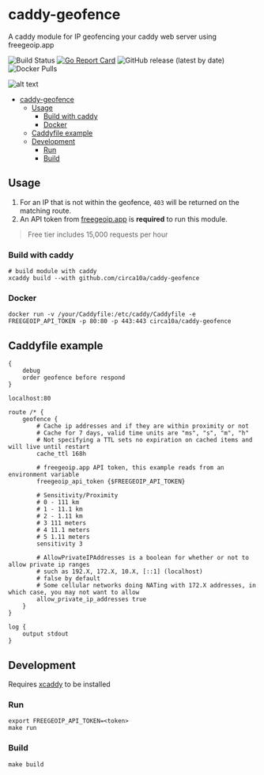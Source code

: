 # caddy-geofence

A caddy module for IP geofencing your caddy web server using freegeoip.app

![Build Status](https://github.com/circa10a/caddy-geofence/workflows/deploy/badge.svg)
[![Go Report Card](https://goreportcard.com/badge/github.com/circa10a/caddy-geofence)](https://goreportcard.com/report/github.com/circa10a/caddy-geofence)
![GitHub release (latest by date)](https://img.shields.io/github/v/release/circa10a/caddy-geofence?style=plastic)
![Docker Pulls](https://img.shields.io/docker/pulls/circa10a/caddy-geofence?style=plastic)

![alt text](https://user-images.githubusercontent.com/1128849/36338535-05fb646a-136f-11e8-987b-e6901e717d5a.png)

- [caddy-geofence](#caddy-geofence)
  - [Usage](#usage)
    - [Build with caddy](#build-with-caddy)
    - [Docker](#docker)
  - [Caddyfile example](#caddyfile-example)
  - [Development](#development)
    - [Run](#run)
    - [Build](#build)

## Usage

1. For an IP that is not within the geofence, `403` will be returned on the matching route.
2. An API token from [freegeoip.app](https://freegeoip.app/) is **required** to run this module.

> Free tier includes 15,000 requests per hour

### Build with caddy

```shell
# build module with caddy
xcaddy build --with github.com/circa10a/caddy-geofence
```

### Docker

```shell
docker run -v /your/Caddyfile:/etc/caddy/Caddyfile -e FREEGEOIP_API_TOKEN -p 80:80 -p 443:443 circa10a/caddy-geofence
```

## Caddyfile example

```
{
	debug
	order geofence before respond
}

localhost:80

route /* {
	geofence {
		# Cache ip addresses and if they are within proximity or not
		# Cache for 7 days, valid time units are "ms", "s", "m", "h"
		# Not specifying a TTL sets no expiration on cached items and will live until restart
		cache_ttl 168h

		# freegeoip.app API token, this example reads from an environment variable
		freegeoip_api_token {$FREEGEOIP_API_TOKEN}

		# Sensitivity/Proximity
		# 0 - 111 km
		# 1 - 11.1 km
		# 2 - 1.11 km
		# 3 111 meters
		# 4 11.1 meters
		# 5 1.11 meters
		sensitivity 3

		# AllowPrivateIPAddresses is a boolean for whether or not to allow private ip ranges
		# such as 192.X, 172.X, 10.X, [::1] (localhost)
		# false by default
		# Some cellular networks doing NATing with 172.X addresses, in which case, you may not want to allow
		allow_private_ip_addresses true
	}
}

log {
	output stdout
}
```

## Development

Requires [xcaddy](https://caddyserver.com/docs/build#xcaddy) to be installed

### Run

```shell
export FREEGEOIP_API_TOKEN=<token>
make run
```

### Build

```shell
make build
```

